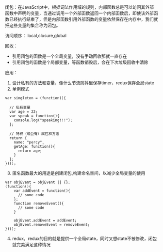 闭包：在JavaScript中，根据词法作用域的规则，内部函数总是可以访问其外部函数中声明的变量，当通过调用一个外部函数返回一个内部函数后，即使该外部函数已经执行结束了，但是内部函数引用外部函数的变量依然保存在内存中，我们就把这些变量的集合称为闭包。

访问顺序： local,closure,global

回收：
- 引用闭包的函数是一个全局变量，没有手动回收那就一直存在
- 引用闭包的函数是个局部变量，等函数销毁后，会在下次垃圾回收中清除

应用：
1. 设计私有的方法和变量，像什么节流防抖里保存timer，redux保存全局state
2. 单例模式
```
var singleton = (function(){
  
  // 私有变量
  var age = 22;
  var speak = function(){
    console.log("speaking!!!");
  };
  
  // 特权（或公有）属性和方法
  return {
    name: "percy",
    getAge: function(){
      return age;
    }
  };
})();
```
3. 匿名函数最大的用途是创建闭包,构建命名空间，以减少全局变量的使用
```
var objEvent = objEvent || {};
(function(){ 
    var addEvent = function(){ 
      // some code
    };
    function removeEvent(){
      // some code
    }

    objEvent.addEvent = addEvent;
    objEvent.removeEvent = removeEvent;
})();
```
4. redux，redux的目的就是提供一个全局state，同时又想state不被修改，闭包就完美满足这种情况
